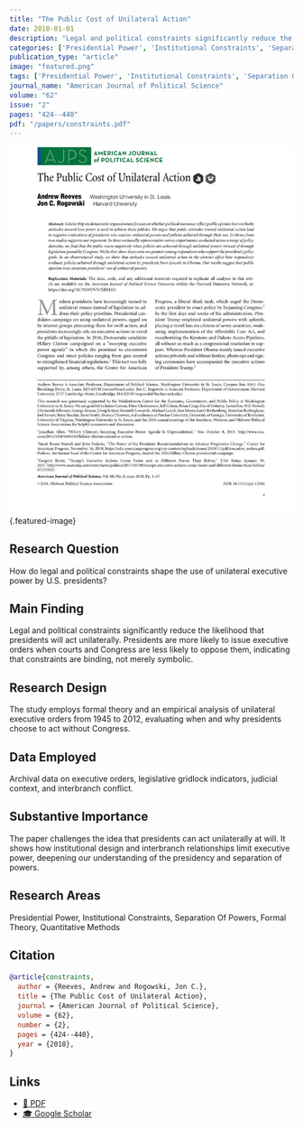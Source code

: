 ```yaml
---
title: "The Public Cost of Unilateral Action"
date: 2018-01-01
description: "Legal and political constraints significantly reduce the likelihood that presidents will act unilaterally. Presidents are more likely to issue executive orders when courts and Congress are less likely to oppose them, indicating that constraints are binding, not merely symbolic."
categories: ['Presidential Power', 'Institutional Constraints', 'Separation Of Powers', 'Formal Theory', 'Quantitative Methods']
publication_type: "article"
image: "featured.png"
tags: ['Presidential Power', 'Institutional Constraints', 'Separation Of Powers', 'Formal Theory', 'Quantitative Methods']
journal_name: "American Journal of Political Science"
volume: "62"
issue: "2"
pages: "424--440"
pdf: "/papers/constraints.pdf"
---
```


![Featured image](featured.png){.featured-image}

## Research Question

How do legal and political constraints shape the use of unilateral executive power by U.S. presidents?

## Main Finding

Legal and political constraints significantly reduce the likelihood that presidents will act unilaterally. Presidents are more likely to issue executive orders when courts and Congress are less likely to oppose them, indicating that constraints are binding, not merely symbolic.

## Research Design

The study employs formal theory and an empirical analysis of unilateral executive orders from 1945 to 2012, evaluating when and why presidents choose to act without Congress.

## Data Employed

Archival data on executive orders, legislative gridlock indicators, judicial context, and interbranch conflict.

## Substantive Importance

The paper challenges the idea that presidents can act unilaterally at will. It shows how institutional design and interbranch relationships limit executive power, deepening our understanding of the presidency and separation of powers.

## Research Areas

Presidential Power, Institutional Constraints, Separation Of Powers, Formal Theory, Quantitative Methods

## Citation

```bibtex
@article{constraints,
  author = {Reeves, Andrew and Rogowski, Jon C.},
  title = {The Public Cost of Unilateral Action},
  journal = {American Journal of Political Science},
  volume = {62},
  number = {2},
  pages = {424--440},
  year = {2018},
}
```

## Links

- [📄 PDF](/papers/constraints.pdf)
- [🎓 Google Scholar](https://scholar.google.com/scholar?q=The%20Public%20Cost%20of%20Unilateral%20Action)